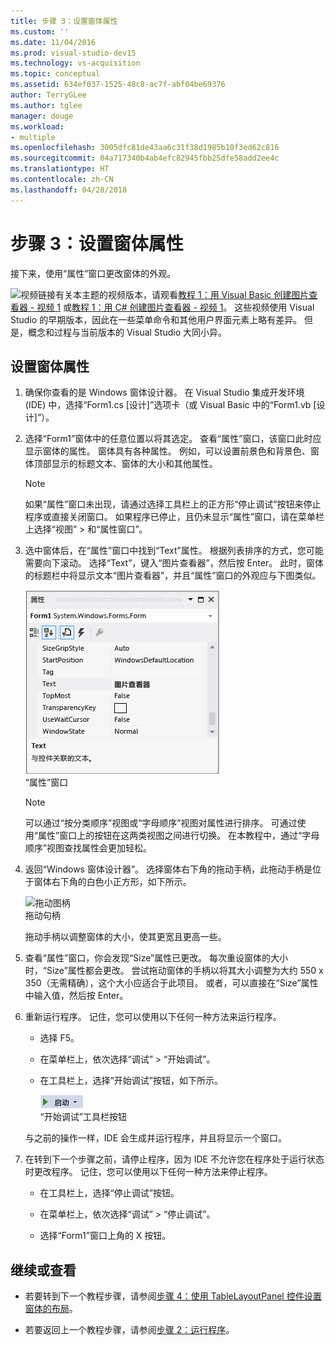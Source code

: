 ```yaml
---
title: 步骤 3：设置窗体属性
ms.custom: ''
ms.date: 11/04/2016
ms.prod: visual-studio-dev15
ms.technology: vs-acquisition
ms.topic: conceptual
ms.assetid: 634ef037-1525-48c8-ac7f-abf04be69376
author: TerryGLee
ms.author: tglee
manager: douge
ms.workload:
- multiple
ms.openlocfilehash: 3005dfc81de43aa6c31f38d1985b10f3ed62c816
ms.sourcegitcommit: 04a717340b4ab4efc82945fbb25dfe58add2ee4c
ms.translationtype: HT
ms.contentlocale: zh-CN
ms.lasthandoff: 04/28/2018
---
```

# <a name="step-3-set-your-form-properties"></a>步骤 3：设置窗体属性
接下来，使用“属性”窗口更改窗体的外观。  
  
 ![视频链接](../data-tools/media/playvideo.gif "PlayVideo")有关本主题的视频版本，请观看[教程 1：用 Visual Basic 创建图片查看器 - 视频 1](http://go.microsoft.com/fwlink/?LinkId=205209) 或[教程 1：用 C# 创建图片查看器 - 视频 1](http://go.microsoft.com/fwlink/?LinkId=205199)。 这些视频使用 Visual Studio 的早期版本，因此在一些菜单命令和其他用户界面元素上略有差异。 但是，概念和过程与当前版本的 Visual Studio 大同小异。  
  
## <a name="to-set-your-form-properties"></a>设置窗体属性  
  
1.  确保你查看的是 Windows 窗体设计器。 在 Visual Studio 集成开发环境 (IDE) 中，选择“Form1.cs [设计]”选项卡（或 Visual Basic 中的“Form1.vb [设计]”）。  
  
2.  选择“Form1”窗体中的任意位置以将其选定。 查看“属性”窗口，该窗口此时应显示窗体的属性。 窗体具有各种属性。 例如，可以设置前景色和背景色、窗体顶部显示的标题文本、窗体的大小和其他属性。  

    > [!NOTE]
    >  如果“属性”窗口未出现，请通过选择工具栏上的正方形“停止调试”按钮来停止程序或直接关闭窗口。 如果程序已停止，且仍未显示“属性”窗口，请在菜单栏上选择“视图” > 和“属性窗口”。  
  
3.  选中窗体后，在“属性”窗口中找到“Text”属性。 根据列表排序的方式，您可能需要向下滚动。 选择“Text”，键入“图片查看器”，然后按 Enter。  此时，窗体的标题栏中将显示文本“图片查看器”，并且“属性”窗口的外观应与下图类似。  
  
     ![“属性”窗口](../ide/media/express_edittextproperty.png "Express_EditTextProperty")  
“属性”窗口  
  
    > [!NOTE]
    >  可以通过“按分类顺序”视图或“字母顺序”视图对属性进行排序。 可通过使用“属性”窗口上的按钮在这两类视图之间进行切换。 在本教程中，通过“字母顺序”视图查找属性会更加轻松。  
  
4.  返回“Windows 窗体设计器”。 选择窗体右下角的拖动手柄，此拖动手柄是位于窗体右下角的白色小正方形，如下所示。  
  
     ![拖动图柄](../ide/media/express_bottomrt_drag.png "Express_BottomRT_Drag")  
拖动句柄  

     拖动手柄以调整窗体的大小，使其更宽且更高一些。  
  
5.  查看“属性”窗口，你会发现“Size”属性已更改。 每次重设窗体的大小时，“Size”属性都会更改。 尝试拖动窗体的手柄以将其大小调整为大约 550 x 350（无需精确），这个大小应适合于此项目。 或者，可以直接在“Size”属性中输入值，然后按 Enter。  
  
6.  重新运行程序。 记住，您可以使用以下任何一种方法来运行程序。  

    -   选择 F5。  
  
    -   在菜单栏上，依次选择“调试” > “开始调试”。  
  
    -   在工具栏上，选择“开始调试”按钮，如下所示。  

         ![“开始调试”工具栏按钮](../ide/media/express_icondebug.png "Express_IconDebug")  
“开始调试”工具栏按钮  
  
     与之前的操作一样，IDE 会生成并运行程序，并且将显示一个窗口。  

7.  在转到下一个步骤之前，请停止程序，因为 IDE 不允许您在程序处于运行状态时更改程序。 记住，您可以使用以下任何一种方法来停止程序。  

    -   在工具栏上，选择“停止调试”按钮。  
  
    -   在菜单栏上，依次选择“调试” > “停止调试”。  
  
    -   选择“Form1”窗口上角的 X 按钮。  
  
## <a name="to-continue-or-review"></a>继续或查看  
  
-   若要转到下一个教程步骤，请参阅[步骤 4：使用 TableLayoutPanel 控件设置窗体的布局](../ide/step-4-lay-out-your-form-with-a-tablelayoutpanel-control.md)。  
  
-   若要返回上一个教程步骤，请参阅[步骤 2：运行程序](../ide/step-2-run-your-program.md)。
